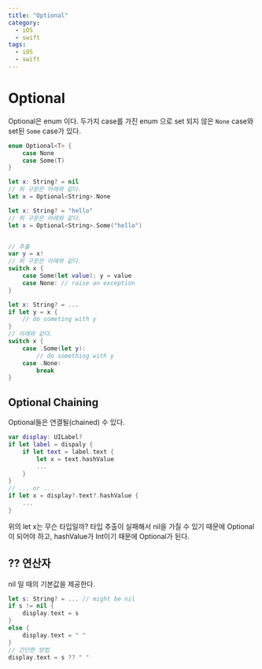 ```yaml
---
title: "Optional"
category:
  - iOS
  - swift
tags: 
  - iOS
  - swift
---
```


# Optional

Optional은 enum 이다.
두가지 case를 가진 enum 으로 set 되지 않은 `None` case와 set된 `Some` case가 있다.

```swift
enum Optional<T> {
    case None
    case Some(T)
}
```

```swift
let x: String? = nil
// 위 구문은 아래와 같다.
let x = Optional<String>.None

let x: String? = "hello"
// 위 구문은 아래와 같다.
let x = Optional<String>.Some("hello")


// 추출
var y = x!
// 위 구문은 아래와 같다.
switch x {
    case Some(let value): y = value
    case None: // raise an exception
}

let x: String? = ...
if let y = x {
    // do someting with y
}
// 아래와 같다.
switch x {
    case .Some(let y):
        // do something with y
    case .None:
        break
}
```

## Optional Chaining

Optional들은 연결될(chained) 수 있다.

```swift
var display: UILabel?
if let label = dispaly {
    if let text = label.text {
        let x = text.hashValue
        ...
    }
}
// ... or ...
if let x = display?.text?.hashValue {
    ...
}
```

위의 let x는 무슨 타입일까? 타입 추출이 실패해서 nil을 가질 수 있기 때문에 Optional이 되어야 하고, hashValue가 Int이기 때문에 Optional<Int>가 된다.


## ?? 연산자

nil 일 때의 기본값을 제공한다.

```swift
let s: String? = ... // might be nil
if s != nil {
    display.text = s
}
else {
    display.text = " "
}
// 간단한 방법
display.text = s ?? " "
```